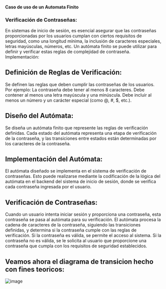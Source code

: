 #### Caso de uso de un Automata Finito

### Verificación de Contraseñas:
En sistemas de inicio de sesión, es esencial asegurar que las contraseñas proporcionadas por los usuarios cumplan con ciertos requisitos de seguridad, como una longitud mínima, la inclusión de caracteres especiales, letras mayúsculas, números, etc. Un autómata finito se puede utilizar para definir y verificar estas reglas de complejidad de contraseña.
Implementación:

## Definición de Reglas de Verificación:
Se definen las reglas que deben cumplir las contraseñas de los usuarios. Por ejemplo: 
La contraseña debe tener al menos 8 caracteres.
Debe contener al menos una letra mayúscula y una minúscula.
Debe incluir al menos un número y un carácter especial (como @, #, $, etc.).

## Diseño del Autómata:
Se diseña un autómata finito que represente las reglas de verificación definidas. Cada estado del autómata representa una etapa de verificación de la contraseña, y las transiciones entre estados están determinadas por los caracteres de la contraseña.

## Implementación del Autómata:
El autómata diseñado se implementa en el sistema de verificación de contraseñas. Esto puede realizarse mediante la codificación de la lógica del autómata en el backend del sistema de inicio de sesión, donde se verifica cada contraseña ingresada por el usuario.

## Verificación de Contraseñas:
Cuando un usuario intenta iniciar sesión y proporciona una contraseña, esta contraseña se pasa al autómata para su verificación. El autómata procesa la cadena de caracteres de la contraseña, siguiendo las transiciones definidas, y determina si la contraseña cumple con las reglas de verificación. Si la contraseña es válida, se permite el acceso al sistema. Si la contraseña no es válida, se le solicita al usuario que proporcione una contraseña que cumpla con los requisitos de seguridad establecidos.

## Veamos ahora el diagrama de transicion hecho con fines teoricos:

![image](https://github.com/Majin0328/LeneguajesAutomatas/assets/160747765/47285458-adf9-4c80-84ef-33c205b27dde)

 
